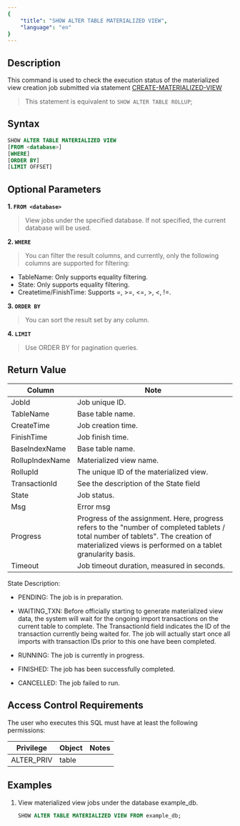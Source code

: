 ```yaml
---
{
    "title": "SHOW ALTER TABLE MATERIALIZED VIEW",
    "language": "en"
}
---
```


<!--
Licensed to the Apache Software Foundation (ASF) under one
or more contributor license agreements.  See the NOTICE file
distributed with this work for additional information
regarding copyright ownership.  The ASF licenses this file
to you under the Apache License, Version 2.0 (the
"License"); you may not use this file except in compliance
with the License.  You may obtain a copy of the License at

  http://www.apache.org/licenses/LICENSE-2.0

Unless required by applicable law or agreed to in writing,
software distributed under the License is distributed on an
"AS IS" BASIS, WITHOUT WARRANTIES OR CONDITIONS OF ANY
KIND, either express or implied.  See the License for the
specific language governing permissions and limitations
under the License.
-->

## Description

This command is used to check the execution status of the materialized view creation job submitted via statement [CREATE-MATERIALIZED-VIEW](../../../sql-statements/table-and-view/materialized-view/CREATE-MATERIALIZED-VIEW.md)

> This statement is equivalent to `SHOW ALTER TABLE ROLLUP`;

## Syntax

```sql
SHOW ALTER TABLE MATERIALIZED VIEW
[FROM <database>]
[WHERE]
[ORDER BY]
[LIMIT OFFSET]
```

## Optional Parameters

**1. `FROM <database>`**

> View jobs under the specified database. If not specified, the current database will be used.

**2. `WHERE`**

> You can filter the result columns, and currently, only the following columns are supported for filtering:
- TableName: Only supports equality filtering.
- State: Only supports equality filtering.
- Createtime/FinishTime: Supports =, >=, <=, >, <, !=.

**3. `ORDER BY`**

> You can sort the result set by any column.

**4. `LIMIT`**

> Use ORDER BY for pagination queries.

## Return Value

| Column                 | Note                                                        |
|--------------------|-------------------------------------------------------------|
| JobId               | Job unique ID.                                              |
| TableName               | Base table name.                                            |
| CreateTime        | Job creation time.                                          |
| FinishTime           | Job finish time.                                            |
| BaseIndexName          | Base table name.                                            |
| RollupIndexName            | Materialized view name.                                     |
| RollupId | The unique ID of the materialized view.                     |
| TransactionId               | See the description of the State field                      |
| State           | Job status.                                                 |
| Msg          | Error msg                                                   |
| Progress          | Progress of the assignment. Here, progress refers to the "number of completed tablets / total number of tablets". The creation of materialized views is performed on a tablet granularity basis. |
| Timeout          | Job timeout duration, measured in seconds.                                                 |

State Description:
- PENDING: The job is in preparation.

- WAITING_TXN: Before officially starting to generate materialized view data, the system will wait for the ongoing import transactions on the current table to complete. The TransactionId field indicates the ID of the transaction currently being waited for. The job will actually start once all imports with transaction IDs prior to this one have been completed.

- RUNNING: The job is currently in progress.

- FINISHED: The job has been successfully completed.

- CANCELLED: The job failed to run.

## Access Control Requirements

The user who executes this SQL must have at least the following permissions:

| Privilege  | Object | Notes |
|------------|--------|----|
| ALTER_PRIV | table  |    |

## Examples

1. View materialized view jobs under the database example_db.

   ```sql
   SHOW ALTER TABLE MATERIALIZED VIEW FROM example_db;
   ```

